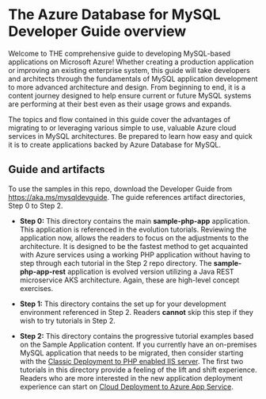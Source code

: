 # The Azure Database for MySQL Developer Guide overview

Welcome to THE comprehensive guide to developing MySQL-based applications on Microsoft Azure! Whether creating a production application or improving an existing enterprise system, this guide will take developers and architects through the fundamentals of MySQL application development to more advanced architecture and design. From beginning to end, it is a content journey designed to help ensure current or future MySQL systems are performing at their best even as their usage grows and expands.

The topics and flow contained in this guide cover the advantages of migrating to or leveraging various simple to use, valuable Azure cloud services in MySQL architectures. Be prepared to learn how easy and quick it is to create applications backed by Azure Database for MySQL.

## Guide and artifacts

To use the samples in this repo, download the Developer Guide from https://aka.ms/mysqldevguide. The guide references artifact directories, Step 0 to Step 2.

- **Step 0:** This directory contains the main **sample-php-app** application. This application is referenced in the evolution tutorials. Reviewing the application now, allows the readers to focus on the adjustments to the architecture.  It is designed to be the fastest method to get acquainted with Azure services using a working PHP application without having to step through each tutorial in the Step 2 repo directory. The **sample-php-app-rest** application is evolved version utilizing a Java REST microservice AKS architecture. Again, these are high-level concept exercises.

- **Step 1:** This directory contains the set up for your development environment referenced in Step 2. Readers **cannot** skip this step if they wish to try tutorials in Step 2.
  
- **Step 2:** This directory contains the progressive tutorial examples based on the Sample Application content. If you currently have an on-premises MySQL application that needs to be migrated, then consider starting with the [Classic Deployment to PHP enabled IIS server](https://github.com/Azure/azure-mysql/tree/master/DeveloperGuide/step-2-developer-journey-steps/01-ClassicDeploy). The first two tutorials in this directory provide a feeling of the lift and shift experience. Readers who are more interested in the new application deployment experience can start on [Cloud Deployment to Azure App Service](https://github.com/Azure/azure-mysql/tree/master/DeveloperGuide/step-2-developer-journey-steps/02-02-CloudDeploy-AppSvc).
